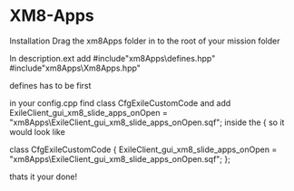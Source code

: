 # XM8-Apps

Installation 
Drag the xm8Apps folder in to the root of your mission folder

In description.ext add
#include"xm8Apps\defines.hpp"
#include"xm8Apps\Xm8Apps.hpp"

defines has to be first

in your config.cpp find class CfgExileCustomCode and add 
ExileClient_gui_xm8_slide_apps_onOpen = "xm8Apps\ExileClient_gui_xm8_slide_apps_onOpen.sqf";
inside the { 
so it would look like 

class CfgExileCustomCode 
{
	ExileClient_gui_xm8_slide_apps_onOpen = "xm8Apps\ExileClient_gui_xm8_slide_apps_onOpen.sqf";
};

thats it your done!
